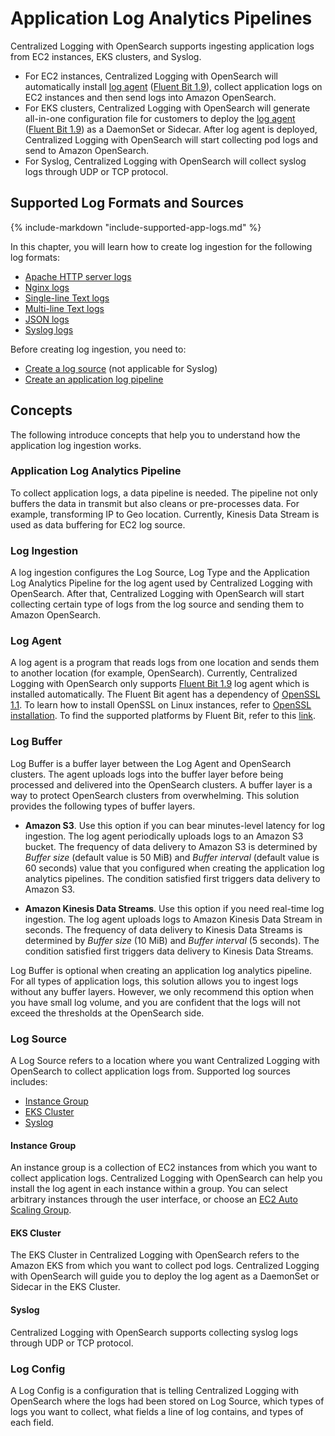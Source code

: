 # Application Log Analytics Pipelines

Centralized Logging with OpenSearch supports ingesting application logs from EC2 instances, EKS clusters, and Syslog.

- For EC2 instances, Centralized Logging with OpenSearch will automatically install [log agent](#log-agent) ([Fluent Bit 1.9][fluent-bit]), collect application logs on EC2 instances and then send logs into Amazon OpenSearch.
- For EKS clusters, Centralized Logging with OpenSearch will generate all-in-one configuration file for customers to deploy the [log agent](#log-agent) ([Fluent Bit 1.9][fluent-bit]) as a DaemonSet or Sidecar. After log agent is deployed, Centralized Logging with OpenSearch will start collecting pod logs and send to Amazon OpenSearch.
- For Syslog, Centralized Logging with OpenSearch will collect syslog logs through UDP or TCP protocol.

## Supported Log Formats and Sources
{%
include-markdown "include-supported-app-logs.md"
%}

In this chapter, you will learn how to create log ingestion for the following log formats:

- [Apache HTTP server logs](./apache.md)
- [Nginx logs](./nginx.md)
- [Single-line Text logs](./single-line-text.md)
- [Multi-line Text logs](./multi-line-text.md)
- [JSON logs](./json.md)
- [Syslog logs](./syslog.md)

Before creating log ingestion, you need to:

- [Create a log source](./create-log-source.md) (not applicable for Syslog)
- [Create an application log pipeline](./create-applog-pipeline.md)

## Concepts

The following introduce concepts that help you to understand how the application log ingestion works.

### Application Log Analytics Pipeline
To collect application logs, a data pipeline is needed. The pipeline not only buffers the data in transmit but also cleans or pre-processes data. For example, transforming IP to Geo location. Currently, Kinesis Data Stream is used as data buffering for EC2 log source.

### Log Ingestion
A log ingestion configures the Log Source, Log Type and the Application Log Analytics Pipeline for the log agent used by Centralized Logging with OpenSearch.
After that, Centralized Logging with OpenSearch will start collecting certain type of logs from the log source and sending them to Amazon OpenSearch.

### Log Agent
A log agent is a program that reads logs from one location and sends them to another location (for example, OpenSearch).
Currently, Centralized Logging with OpenSearch only supports [Fluent Bit 1.9][fluent-bit] log agent which is installed automatically. The Fluent Bit agent has a dependency of [OpenSSL 1.1][open-ssl]. To learn how to install OpenSSL on Linux instances, refer to [OpenSSL installation](../resources/open-ssl.md). To find the supported platforms by Fluent Bit, refer to this [link][supported-platforms].

### Log Buffer
Log Buffer is a buffer layer between the Log Agent and OpenSearch clusters. The agent uploads logs into the buffer
layer before being processed and delivered into the OpenSearch clusters. A buffer layer is a way to protect OpenSearch
clusters from overwhelming. This solution provides the following types of buffer layers.

- **Amazon S3**. Use this option if you can bear minutes-level latency for log ingestion. The log agent periodically uploads logs to an Amazon S3 bucket. The frequency of data delivery to
Amazon S3 is determined by *Buffer size* (default value is 50 MiB) and *Buffer interval* (default value is 60 seconds) value
that you configured when creating the application log analytics pipelines. The condition satisfied first triggers data delivery to Amazon S3.

- **Amazon Kinesis Data Streams**. Use this option if you need real-time log ingestion. The log agent uploads logs to Amazon Kinesis Data Stream in seconds. The frequency
of data delivery to Kinesis Data Streams is determined by *Buffer size* (10 MiB) and *Buffer interval* (5 seconds). The
condition satisfied first triggers data delivery to Kinesis Data Streams.

Log Buffer is optional when creating an application log analytics pipeline. For all types of application logs, this
solution allows you to ingest logs without any buffer layers. However, we only recommend this option when you have
small log volume, and you are confident that the logs will not exceed the thresholds at the OpenSearch side.

### Log Source
A Log Source refers to a location where you want Centralized Logging with OpenSearch to collect application logs from. Supported log sources includes:

* [Instance Group](#instance-group)
* [EKS Cluster](#eks-cluster)
* [Syslog](#syslog)

#### Instance Group
An instance group is a collection of EC2 instances from which you want to collect application logs.
Centralized Logging with OpenSearch can help you install the log agent in each instance within a group. You can select arbitrary instances through the
user interface, or choose an [EC2 Auto Scaling Group][asg].

#### EKS Cluster
The EKS Cluster in Centralized Logging with OpenSearch refers to the Amazon EKS from which you want to collect pod logs. Centralized Logging with OpenSearch
will guide you to deploy the log agent as a DaemonSet or Sidecar in the EKS Cluster.

#### Syslog
Centralized Logging with OpenSearch supports collecting syslog logs through UDP or TCP protocol.

### Log Config
A Log Config is a configuration that is telling Centralized Logging with OpenSearch where the logs had been stored on Log Source, which types of logs you want to collect, what fields a line of log contains, and types of each field.


[fluent-bit]: https://docs.fluentbit.io/manual/
[open-ssl]: https://www.openssl.org/source/
[supported-platforms]: https://docs.fluentbit.io/manual/installation/supported-platforms
[asg]: https://aws.amazon.com/ec2/autoscaling/
